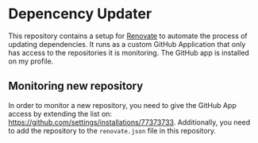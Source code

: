 # Depencency Updater

This repository contains a setup for [Renovate](https://docs.renovatebot.com/)
to automate the process of updating dependencies. It runs as a custom GitHub
Application that only has access to the repositories it is monitoring. The
GitHub app is installed on my profile.

## Monitoring new repository

In order to monitor a new repository, you need to give the GitHub App access by
extending the list on: <https://github.com/settings/installations/77373733>.
Additionally, you need to add the repository to the `renovate.json` file in
this repository.

